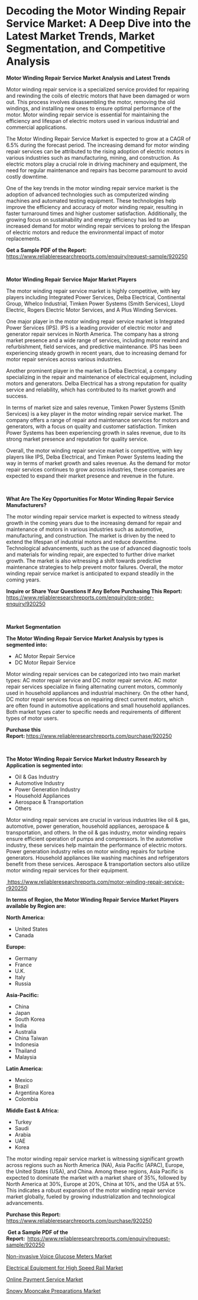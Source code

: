 <p><h1>Decoding the Motor Winding Repair Service Market: A Deep Dive into the Latest Market Trends, Market Segmentation, and Competitive Analysis</h1></p><p><strong>Motor Winding Repair Service Market Analysis and Latest Trends</strong></p>
<p><p>Motor winding repair service is a specialized service provided for repairing and rewinding the coils of electric motors that have been damaged or worn out. This process involves disassembling the motor, removing the old windings, and installing new ones to ensure optimal performance of the motor. Motor winding repair service is essential for maintaining the efficiency and lifespan of electric motors used in various industrial and commercial applications.</p><p>The Motor Winding Repair Service Market is expected to grow at a CAGR of 6.5% during the forecast period. The increasing demand for motor winding repair services can be attributed to the rising adoption of electric motors in various industries such as manufacturing, mining, and construction. As electric motors play a crucial role in driving machinery and equipment, the need for regular maintenance and repairs has become paramount to avoid costly downtime.</p><p>One of the key trends in the motor winding repair service market is the adoption of advanced technologies such as computerized winding machines and automated testing equipment. These technologies help improve the efficiency and accuracy of motor winding repair, resulting in faster turnaround times and higher customer satisfaction. Additionally, the growing focus on sustainability and energy efficiency has led to an increased demand for motor winding repair services to prolong the lifespan of electric motors and reduce the environmental impact of motor replacements.</p></p>
<p><strong>Get a Sample PDF of the Report:&nbsp;</strong> <a href="https://www.reliableresearchreports.com/enquiry/request-sample/920250">https://www.reliableresearchreports.com/enquiry/request-sample/920250</a></p>
<p>&nbsp;</p>
<p><strong>Motor Winding Repair Service Major Market Players</strong></p>
<p><p>The motor winding repair service market is highly competitive, with key players including Integrated Power Services, Delba Electrical, Continental Group, Whelco Industrial, Timken Power Systems (Smith Services), Lloyd Electric, Rogers Electric Motor Services, and A Plus Winding Services.</p><p>One major player in the motor winding repair service market is Integrated Power Services (IPS). IPS is a leading provider of electric motor and generator repair services in North America. The company has a strong market presence and a wide range of services, including motor rewind and refurbishment, field services, and predictive maintenance. IPS has been experiencing steady growth in recent years, due to increasing demand for motor repair services across various industries.</p><p>Another prominent player in the market is Delba Electrical, a company specializing in the repair and maintenance of electrical equipment, including motors and generators. Delba Electrical has a strong reputation for quality service and reliability, which has contributed to its market growth and success.</p><p>In terms of market size and sales revenue, Timken Power Systems (Smith Services) is a key player in the motor winding repair service market. The company offers a range of repair and maintenance services for motors and generators, with a focus on quality and customer satisfaction. Timken Power Systems has been experiencing growth in sales revenue, due to its strong market presence and reputation for quality service.</p><p>Overall, the motor winding repair service market is competitive, with key players like IPS, Delba Electrical, and Timken Power Systems leading the way in terms of market growth and sales revenue. As the demand for motor repair services continues to grow across industries, these companies are expected to expand their market presence and revenue in the future.</p></p>
<p>&nbsp;</p>
<p><strong>What Are The Key Opportunities For Motor Winding Repair Service Manufacturers?</strong></p>
<p><p>The motor winding repair service market is expected to witness steady growth in the coming years due to the increasing demand for repair and maintenance of motors in various industries such as automotive, manufacturing, and construction. The market is driven by the need to extend the lifespan of industrial motors and reduce downtime. Technological advancements, such as the use of advanced diagnostic tools and materials for winding repair, are expected to further drive market growth. The market is also witnessing a shift towards predictive maintenance strategies to help prevent motor failures. Overall, the motor winding repair service market is anticipated to expand steadily in the coming years.</p></p>
<p><strong>Inquire or Share Your Questions If Any Before Purchasing This Report:</strong> <a href="https://www.reliableresearchreports.com/enquiry/pre-order-enquiry/920250">https://www.reliableresearchreports.com/enquiry/pre-order-enquiry/920250</a></p>
<p>&nbsp;</p>
<p><strong>Market Segmentation</strong></p>
<p><strong>The Motor Winding Repair Service Market Analysis by types is segmented into:</strong></p>
<p><ul><li>AC Motor Repair Service</li><li>DC Motor Repair Service</li></ul></p>
<p><p>Motor winding repair services can be categorized into two main market types: AC motor repair service and DC motor repair service. AC motor repair services specialize in fixing alternating current motors, commonly used in household appliances and industrial machinery. On the other hand, DC motor repair services focus on repairing direct current motors, which are often found in automotive applications and small household appliances. Both market types cater to specific needs and requirements of different types of motor users.</p></p>
<p><strong>Purchase this Report:&nbsp;</strong><a href="https://www.reliableresearchreports.com/purchase/920250">https://www.reliableresearchreports.com/purchase/920250</a></p>
<p>&nbsp;</p>
<p><strong>The Motor Winding Repair Service Market Industry Research by Application is segmented into:</strong></p>
<p><ul><li>Oil & Gas Industry</li><li>Automotive Industry</li><li>Power Generation Industry</li><li>Household Appliances</li><li>Aerospace & Transportation</li><li>Others</li></ul></p>
<p><p>Motor winding repair services are crucial in various industries like oil & gas, automotive, power generation, household appliances, aerospace & transportation, and others. In the oil & gas industry, motor winding repairs ensure efficient operation of pumps and compressors. In the automotive industry, these services help maintain the performance of electric motors. Power generation industry relies on motor winding repairs for turbine generators. Household appliances like washing machines and refrigerators benefit from these services. Aerospace & transportation sectors also utilize motor winding repair services for their equipment.</p></p>
<p><a href="https://www.reliableresearchreports.com/motor-winding-repair-service-r920250">&nbsp;https://www.reliableresearchreports.com/motor-winding-repair-service-r920250</a></p>
<p><strong>In terms of Region, the Motor Winding Repair Service Market Players available by Region are:</strong></p>
<p>
    <p> <strong> North America: </strong>
        <ul>
            <li>United States</li>
            <li>Canada</li>
        </ul>
        </p> 
    <p> <strong> Europe: </strong>
        <ul>
            <li>Germany</li>
            <li>France</li>
            <li>U.K.</li>
            <li>Italy</li>
            <li>Russia</li>
        </ul>
        </p> 
    <p> <strong> Asia-Pacific: </strong>
        <ul>
            <li>China</li>
            <li>Japan</li>
            <li>South Korea</li>
            <li>India</li>
            <li>Australia</li>
            <li>China Taiwan</li>
            <li>Indonesia</li>
            <li>Thailand</li>
            <li>Malaysia</li>
        </ul>
        </p> 
    <p> <strong> Latin America: </strong>
        <ul>
            <li>Mexico</li>
            <li>Brazil</li>
            <li>Argentina Korea</li>
            <li>Colombia</li>
        </ul>
        </p> 
    <p> <strong> Middle East & Africa: </strong>
        <ul>
            <li>Turkey</li>
            <li>Saudi</li>
            <li>Arabia</li>
            <li>UAE</li>
            <li>Korea</li>
        </ul>
    </p>
    </p>
<p><p>The motor winding repair service market is witnessing significant growth across regions such as North America (NA), Asia Pacific (APAC), Europe, the United States (USA), and China. Among these regions, Asia Pacific is expected to dominate the market with a market share of 35%, followed by North America at 30%, Europe at 20%, China at 10%, and the USA at 5%. This indicates a robust expansion of the motor winding repair service market globally, fueled by growing industrialization and technological advancements.</p></p>
<p><strong>Purchase this Report: </strong><a href="https://www.reliableresearchreports.com/purchase/920250">https://www.reliableresearchreports.com/purchase/920250</a></p>
<p>&nbsp;<strong>Get a Sample PDF of the Report:&nbsp;&nbsp;</strong><a href="https://www.reliableresearchreports.com/enquiry/request-sample/920250">https://www.reliableresearchreports.com/enquiry/request-sample/920250</a></p>
<p><strong></strong></p>
<p><p><a href="https://www.linkedin.com/pulse/non-invasive-voice-glucose-meters-market-size-reveals-ypwhf">Non-invasive Voice Glucose Meters Market</a></p><p><a href="https://github.com/gracielawharr/Market-Research-Report-List-1/blob/main/electrical-equipment-for-high-speed-rail-market.md">Electrical Equipment for High Speed Rail Market</a></p><p><a href="https://github.com/EunaWiegad2023/Market-Research-Report-List-1/blob/main/online-payment-service-market.md">Online Payment Service Market</a></p><p><a href="https://www.linkedin.com/pulse/decoding-snowy-mooncake-preparations-market-metrics-share-trends-dlwie?trackingId=drIqp2kJ398De3XeJxAkUA%3D%3D">Snowy Mooncake Preparations Market</a></p></p>